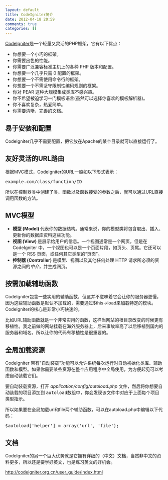 ```yaml
---
layout: default
title: CodeIgniter简介
date: 2012-04-18 20:59
comments: true
categories: []
---
```

<a href="http://codeigniter.org.cn/">CodeIgniter</a>是一个轻量又灵活的PHP框架，它有以下优点：
<ul>
	<li>你想要一个小巧的框架。</li>
	<li>你需要出色的性能。</li>
	<li>你需要广泛兼容标准主机上的各种 PHP 版本和配置。</li>
	<li>你想要一个几乎只需 0 配置的框架。</li>
	<li>你想要一个不需使用命令行的框架。</li>
	<li>你想要一个不需坚守限制性编码规则的框架。</li>
	<li>你对 PEAR 这种大规模集成类库不感兴趣。</li>
	<li>你不希望被迫学习一门模板语言(虽然可以选择你喜欢的模板解析器)。</li>
	<li>你不喜欢复杂，热爱简单。</li>
	<li>你需要清晰、完善的文档。</li>
</ul>
<h2>易于安装和配置</h2>
CodeIgniter几乎不需要配置，把它放在Apache的某个目录就可以直接运行了。
<h2>友好灵活的URL路由</h2>
根据MVC模式，CodeIgniter的URL一般如以下形式表示：
<pre>example.com/class/function/ID</pre>
所以在控制器类中创建了类、函数以及函数接受的参数之后，就可以通过URL直接调用函数的方法。
<h2>MVC模型</h2>
<ul>
	<li><strong>模型 (Model) </strong>代表你的数据结构。通常来说，你的模型类将包含取出、插入、更新你的数据库资料这些功能。</li>
	<li><strong>视图 (View) </strong>是展示给用户的信息。一个视图通常是一个网页，但是在 CodeIgniter 中，一个视图也可以是一个页面片段，如页头、页尾。它还可以是一个 RSS 页面，或任何其它类型的“页面”。</li>
	<li><strong>控制器 (Controller) </strong>是模型、视图以及其他任何处理 HTTP 请求所必须的资源之间的<em>中介</em>，并生成网页。</li>
</ul>
<h2>按需加载辅助函数</h2>
CodeIgniter包含一些实用的辅助函数，但这并不意味着它会让你的服务器更慢，因为这些辅助函数是默认不加载的，需要通过$this-&gt;load来加载特定的模块。CodeIgniter的核心是非常小巧快速的。

比如URL辅助函数就是一个非常实用的函数，这样当网站的根目录改变的时候更有移植性。我之前做的网站挂载在海外服务器上，后来事故率高了以后移植到国内的服务器和域名，所以让你的代码有移植性是很重要的。
<h2>全局加载资源</h2>
CodeIgniter 带有"自动装载"功能可以允许系统每次运行时自动初始化类库、辅助函数和模型。如果你需要某些资源在整个应用程序中全局使用，为方便起见可以考虑自动装载它们。

要自动装载资源，打开 <var>application/config/autoload.php</var> 文件，然后将你想要自动装载的项目添加到 <samp>autoload</samp>数组中，你会发现该文件中对应于上面每个项目类型指示。

所以如果要在全局加载url和file两个辅助函数，可以在autoload.php中编辑以下代码：
<pre>$autoload['helper'] = array('url', 'file');</pre>
<h2>文档</h2>
CodeIgniter的另一个巨大优势就是它拥有详细的（中文）文档，当然非中文的资料更多，所以还是要学好英文，也是练习英文的好机会。

<a href="http://codeigniter.org.cn/user_guide/index.html">http://codeigniter.org.cn/user_guide/index.html</a>
